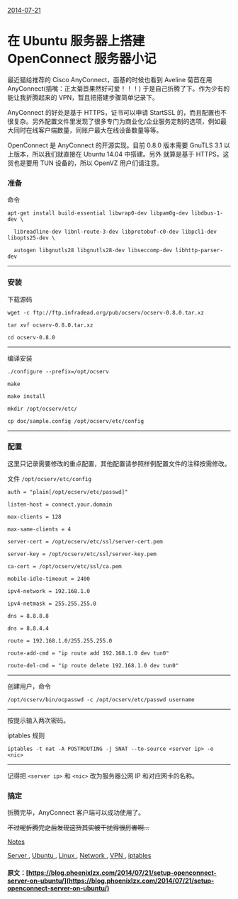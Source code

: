 [ 2014-07-21 ](/2014/07/21/setup-openconnect-server-on-ubuntu/)

#  在 Ubuntu 服务器上搭建 OpenConnect 服务器小记 

最近猫给推荐的 Cisco AnyConnect，面基的时候也看到 Aveline 菊苣在用 AnyConnect(插嘴：正太菊苣果然好可爱！！！) 于是自己折腾了下。作为少有的能让我折腾起来的 VPN，暂且把搭建步骤简单记录下。 

AnyConnect 的好处是基于 HTTPS，证书可以申请 StartSSL 的，而且配置也不很复杂。另外配置文件里发现了很多专门为商业化/企业服务定制的选项，例如最大同时在线客户端数量，同账户最大在线设备数量等等。 

OpenConnect 是 AnyConnect 的开源实现。目前 0.8.0 版本需要 GnuTLS 3.1 以上版本，所以我们就直接在 Ubuntu 14.04 中搭建。另外 就算是基于 HTTPS，这货也是要用 TUN 设备的，所以 OpenVZ 用户们请注意。 

###  准备 

命令 
    
    
    apt-get install build-essential libwrap0-dev libpam0g-dev libdbus-1-dev \
    
      libreadline-dev libnl-route-3-dev libprotobuf-c0-dev libpcl1-dev libopts25-dev \
    
      autogen libgnutls28 libgnutls28-dev libseccomp-dev libhttp-parser-dev  
  
---  
  
###  安装 

下载源码 
    
    
    wget -c ftp://ftp.infradead.org/pub/ocserv/ocserv-0.8.0.tar.xz
    
    tar xvf ocserv-0.8.0.tar.xz
    
    cd ocserv-0.8.0  
  
---  
  
编译安装 
    
    
    ./configure --prefix=/opt/ocserv 
    
    make
    
    make install
    
    mkdir /opt/ocserv/etc/
    
    cp doc/sample.config /opt/ocserv/etc/config  
  
---  
  
###  配置 

这里只记录需要修改的重点配置，其他配置请参照样例配置文件的注释按需修改。 

文件 ` /opt/ocserv/etc/config `
    
    
    auth = "plain[/opt/ocserv/etc/passwd]"
    
    listen-host = connect.your.domain
    
    max-clients = 128
    
    max-same-clients = 4
    
    server-cert = /opt/ocserv/etc/ssl/server-cert.pem
    
    server-key = /opt/ocserv/etc/ssl/server-key.pem
    
    ca-cert = /opt/ocserv/etc/ssl/ca.pem
    
    mobile-idle-timeout = 2400
    
    ipv4-network = 192.168.1.0
    
    ipv4-netmask = 255.255.255.0
    
    dns = 8.8.8.8
    
    dns = 8.8.4.4
    
    route = 192.168.1.0/255.255.255.0
    
    route-add-cmd = "ip route add 192.168.1.0 dev tun0"
    
    route-del-cmd = "ip route delete 192.168.1.0 dev tun0"  
  
---  
  
创建用户，命令 
    
    
    /opt/ocserv/bin/ocpasswd -c /opt/ocserv/etc/passwd username  
  
---  
  
按提示输入两次密码。 

iptables 规则 
    
    
    iptables -t nat -A POSTROUTING -j SNAT --to-source <server ip> -o <nic>  
  
---  
  
记得把 ` <server ip> ` 和 ` <nic> ` 改为服务器公网 IP 和对应网卡的名称。 

###  搞定 

折腾完毕，AnyConnect 客户端可以成功使用了。 

<del> 不过呢折腾完之后发现这货其实被干扰得很厉害啊… </del>

[ Notes ](/categories/Notes/)

[ Server ](/tags/Server/) , [ Ubuntu ](/tags/Ubuntu/) , [ Linux ](/tags/Linux/) , [ Network ](/tags/Network/) , [ VPN ](/tags/VPN/) , [ iptables ](/tags/iptables/)
#### 原文：[https://blog.phoenixlzx.com/2014/07/21/setup-openconnect-server-on-ubuntu/](https://blog.phoenixlzx.com/2014/07/21/setup-openconnect-server-on-ubuntu/)